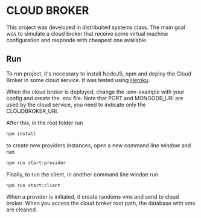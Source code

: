 # CLOUD BROKER

This project was developed in distribuited systems class. The main goal was to simulate a cloud broker that receive some virtual machine configuration and responde with cheapest one available.

## Run

To run project, it's necessary to install NodeJS, npm and deploy the Cloud Broker in some cloud service. It was tested using [Heroku](https://heroku.com).

When the cloud broker is deployed, change the .env-example with your config and create the .env file. Note that PORT and MONGODB_URI are used by the cloud service, you need to indicate only the CLOUDBROKER_URI.

After this, in the root folder run
```sh
npm install
```

to create new providers instances, open a new command line window and run
```sh
npm run start:provider
```

Finally, to run the client, in another command line windoe run
```sh
npm run start:client
```

When a provider is initiated, it create randoms vms and send to cloud broker. When you access the cloud broker root path, the database with vms are cleaned.